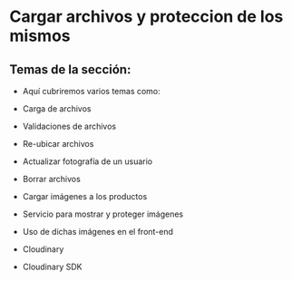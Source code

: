 # Cargar archivos y proteccion de los mismos

## Temas de la sección:

- Aquí cubriremos varios temas como:

- Carga de archivos

- Validaciones de archivos

- Re-ubicar archivos

- Actualizar fotografía de un usuario

- Borrar archivos

- Cargar imágenes a los productos

- Servicio para mostrar y proteger imágenes

- Uso de dichas imágenes en el front-end

- Cloudinary

- Cloudinary SDK
